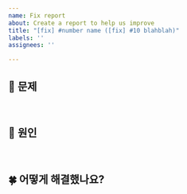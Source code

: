 ```yaml
---
name: Fix report
about: Create a report to help us improve
title: "[fix] #number name ([fix] #10 blahblah)"
labels: ''
assignees: ''

---
```


## 🚨 문제

<br>

## 💭 원인

<br>

## 🍀 어떻게 해결했나요?